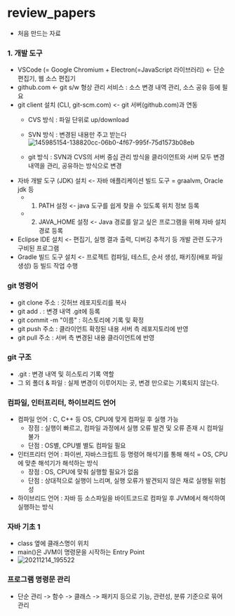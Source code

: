 # review_papers
  - 처음 만드는 자료

### 1. 개발 도구

  - VSCode (= Google Chromium + Electron(=JavaScript 라이브러리) <- 단순 편집기, 웹 소스 편집기
  - github.com <- git s/w 형상 관리 서비스 : 소스 변경 내역 관리, 소스 공유 등에 필요
  - git client  설치 (CLI, git-scm.com) <- git 서버(github.com)과 연동
    - CVS 방식 : 파일 단위로 up/download
    - SVN 방식 : 변경된 내용만 주고 받는다![145985154-138820cc-06b0-4f67-995f-75d1573b08eb](https://user-images.githubusercontent.com/96012916/145985478-58c420a3-c340-40f1-98fd-afa1f46468bb.png)

    - git 방식 : SVN과 CVS의 서버 중심 관리 방식을 클라이언트와 서버 모두 변경내역을 관리, 공유하는 방식으로 변경
  - 자바 개발 도구 (JDK) 설치 <- 자바 애플리케이션 빌드 도구 = graalvm, Oracle jdk 등
    - 1) PATH 설정 <- java 도구를 쉽게 찾을 수 있도록 위치 정보 등록
    - 2) JAVA_HOME 설정 <- Java 경로를 알고 싶은 프로그램을 위해 자바 설치경로 등록
  - Eclipse IDE 설치 <- 편집기, 실행 결과 출력, 디버깅 추적기 등 개발 관련 도구가 구비된 프로그램
  - Gradle 빌드 도구 설치 <- 프로젝트 컴파일, 테스트, 순서 생성, 패키징(배포 파일 생성) 등 빌드 작업 수행

### git 명령어
  - git clone 주소 : 깃허브 레포지토리를 복사
  - git add . : 변경 내역 .git에 등록
  - git commit -m "이름" : 히스토리에 기록 및 확정
  - git push 주소 : 클라이언트 확정된 내용 서버 측 레포지토리에 반영
  - git pull 주소 : 서버 측 변경된 내용 클라이언트에 반영

### git 구조
  - .git : 변경 내역 및 히스토리 기록 역할
  - 그 외 폴더 & 파일 : 실제 변경이 이루어지는 곳, 변경 만으로는 기록되지 않는다.

### 컴파일, 인터프리터, 하이브리드 언어

  - 컴파일 언어 : C, C++ 등 OS, CPU에 맞게 컴파일 후 실행 가능
    - 장점 : 실행이 빠르고, 컴파일 과정에서 실행 오류 발견 및 오류 존재 시 컴파일 불가
    - 단점 : OS별, CPU별 별도 컴파일 필요
  - 인터프리터 언어 : 파이썬, 자바스크립트 등 명령어 해석기를 통해 해석 = OS, CPU에 맞춘 해석기가 해석하는 방식
    - 장점 : OS, CPU에 맞춰 실행할 필요가 없음
    - 단점 : 상대적으로 실행이 느리며, 실행 오류가 발견되지 않은 채로 실행될 위험성
  - 하이브리드 언어 : 자바 등 소스파일을 바이트코드로 컴파일 후 JVM에서 해석하여 실행하는 방식

### 자바 기초 1
  - class 옆에 클래스명이 위치
  - main()은 JVM이 명령문을 시작하는 Entry Point
  - ![20211214_195522](https://user-images.githubusercontent.com/96012916/145985154-138820cc-06b0-4f67-995f-75d1573b08eb.png)

### 프로그램 명령문 관리
  - 단순 관리 -> 함수 -> 클래스 -> 패키지 등으로 기능, 관련성, 분류 기준으로 묶어 관리   

